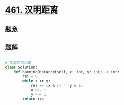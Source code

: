 #  [461. 汉明距离](https://leetcode-cn.com/problems/hamming-distance/)

## 题意



## 题解



```c++

```



```python
# 简单的位运算
class Solution:
    def hammingDistance(self, x: int, y: int) -> int:
        res = 0
        while x or y:
            res += (x & 1) ^ (y & 1)
            x >>= 1
            y >>= 1
        return res 
```

